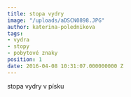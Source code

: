 ```yaml
---
title: stopa vydry
image: "/uploads/aDSCN0898.JPG"
author: katerina-polednikova
tags:
- vydra
- stopy
- pobytové znaky
position: 1
date: 2016-04-08 10:31:07.000000000 Z
---
```

stopa vydry v písku

